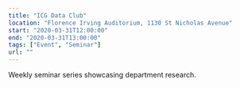 ```yaml
---
title: "ICG Data Club"
location: "Florence Irving Auditorium, 1130 St Nicholas Avenue"
start: "2020-03-31T12:00:00"
end: "2020-03-31T13:00:00"
tags: ["Event", "Seminar"]
url: ""
---
```


Weekly seminar series showcasing department research.

<!-- endexcerpt -->
